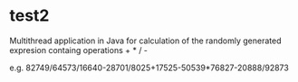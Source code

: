 # test2
Multithread application in Java for calculation of the randomly generated expresion containg operations + * / - 

e.g. 82749/64573/16640-28701/8025+17525-50539*76827-20888/92873

